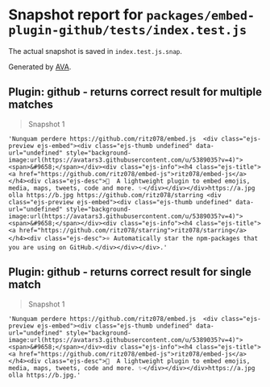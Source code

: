 # Snapshot report for `packages/embed-plugin-github/tests/index.test.js`

The actual snapshot is saved in `index.test.js.snap`.

Generated by [AVA](https://ava.li).

## Plugin: github - returns correct result for multiple matches

> Snapshot 1

    'Nunquam perdere https://github.com/ritz078/embed.js  <div class="ejs-preview ejs-embed"><div class="ejs-thumb undefined" data-url="undefined" style="background-image:url(https://avatars3.githubusercontent.com/u/5389035?v=4)"><span>&#9658;</span></div><div class="ejs-info"><h4 class="ejs-title"><a href="https://github.com/ritz078/embed-js">ritz078/embed-js</a></h4><div class="ejs-desc">🌻  A lightweight plugin to embed emojis, media, maps, tweets, code and more. ✨</div></div></div>https://a.jpg olla https://b.jpg https://github.com/ritz078/starring <div class="ejs-preview ejs-embed"><div class="ejs-thumb undefined" data-url="undefined" style="background-image:url(https://avatars3.githubusercontent.com/u/5389035?v=4)"><span>&#9658;</span></div><div class="ejs-info"><h4 class="ejs-title"><a href="https://github.com/ritz078/starring">ritz078/starring</a></h4><div class="ejs-desc">⭐️ Automatically star the npm-packages that you are using on GitHub.</div></div></div>.'

## Plugin: github - returns correct result for single match

> Snapshot 1

    'Nunquam perdere https://github.com/ritz078/embed.js  <div class="ejs-preview ejs-embed"><div class="ejs-thumb undefined" data-url="undefined" style="background-image:url(https://avatars3.githubusercontent.com/u/5389035?v=4)"><span>&#9658;</span></div><div class="ejs-info"><h4 class="ejs-title"><a href="https://github.com/ritz078/embed-js">ritz078/embed-js</a></h4><div class="ejs-desc">🌻  A lightweight plugin to embed emojis, media, maps, tweets, code and more. ✨</div></div></div>https://a.jpg olla https://b.jpg.'
